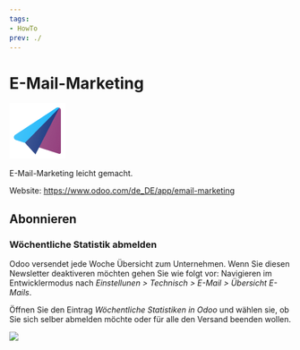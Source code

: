 ```yaml
---
tags:
- HowTo
prev: ./
---
```

# E-Mail-Marketing
![icons_odoo_mass_mailing](assets/icons_odoo_mass_mailing.png)

E-Mail-Marketing leicht gemacht.

Website: <https://www.odoo.com/de_DE/app/email-marketing>

## Abonnieren

### Wöchentliche Statistik abmelden

Odoo versendet jede Woche Übersicht zum Unternehmen. Wenn Sie diesen Newsletter deaktiveren möchten gehen Sie wie folgt vor: Navigieren im Entwicklermodus nach *Einstellunen > Technisch > E-Mail > Übersicht E-Mails*.

Öffnen Sie den Eintrag *Wöchentliche Statistiken in Odoo* und wählen sie, ob Sie sich selber abmelden möchte oder für alle den Versand beenden wollen.

![](assets/E-Mail-Marketing%20Versand%20beenden.png)